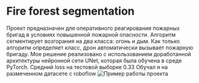 # Fire forest segmentation

Проект предназначен для оперативного реагирования пожарных бригад в условиях повышенной пожарной опасности.
Алгоритм сегментирует возгорания на два класса: огонь и дым.
Как только алгоритм определяет класс, дрон автоматически вызывает пожарную бригаду.
Мое решение реализовано с использованием доработанной архитектуры нейронной сети UNet, которая была обучена в среде PyTorch.
Средний loss на тестовой выборке 0.33
Обучал я на размеченном датасете с roboflow
![Пример работы проекта](https://github.com/Sasha2810/fire_forest_segmentation/raw/main/Screenshot_150.png)
